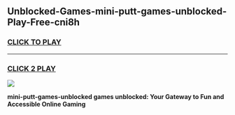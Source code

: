 
## Unblocked-Games-mini-putt-games-unblocked-Play-Free-cni8h
<h3>
<a href="https://premium76.site?title=mini-putt-games-unblocked&ref=10A">CLICK TO PLAY</a></h3>
<hr>

<h3>
<a href="https://premium76.site?title=mini-putt-games-unblocked&ref=10A">CLICK 2 PLAY</a>
  
</h3>

<a href="https://premium76.site?title=mini-putt-games-unblocked&ref=10A"><img src="https://clearcache.store/games.png"></a>


**mini-putt-games-unblocked games unblocked: Your Gateway to Fun and Accessible Online Gaming**
